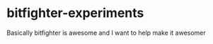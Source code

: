 bitfighter-experiments
======================

Basically bitfighter is awesome and I want to help make it awesomer